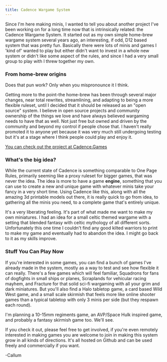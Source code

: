```yaml
---
title: Cadence Wargame System
---
```


Since I'm here making minis, I wanted to tell you about another project I've been working on for a long time now that is intrinsically related: the Cadence Wargame System. It started out as my own simple home-brew wargame system several years ago, an interesting, if odd, D12 based system that was pretty fun. Basically there were lots of minis and games I 'kind of' wanted to play but either didn't want to invest in a whole new system or didn't like some aspect of the rules, and since I had a very small group to play with I threw together my own.

<!--more-->

### From home-brew origins

Does that pun work? Only when you mispronounce it I think.

Getting more to the point-the home-brew has been through several major changes, near total rewrites, streamlining, and adapting to being a more flexible ruleset, until I decided that it should be released as an "open source" system. I believe in open source projects and community ownership of the things we love and have always believed wargaming needs to have that as well. Not just free but owned and driven by the community and beyond my control if people chose that. I haven't really promoted it to anyone yet because it was very much still undergoing testing but it's at a stage where I think people could play and enjoy it.

[You can check out the project at Cadence.Games](https://cadence.games)

### What's the big idea?

While the current state of Cadence is something comparable to One Page Rules, primarily seeming like a proxy ruleset for bigger games, that was never the idea. The idea is more to have a game **engine**, something that you can use to create a new and unique game with whatever minis take your fancy in a very short time. Using Cadence like this, along with all the amazing 3d printable models out there, it is really quick to go from idea, to gathering all the minis you need, to a complete game that's entirely unique. 

It's a very liberating feeling. It's part of what made me want to make my own miniatures. I had an idea for a small celtic themed wargame with a setting that blended fantasy with celtic mythology of all different sorts. Unfortunately this one time I couldn't find any good kilted warriors to print to make my game and eventually had to abandon the idea. I might go back to it as my skills improve.

### Stuff You Can Play Now

If you're interested in some games, you can find a bunch of games I've already made in the system, mostly as a way to test and see how flexible it can really. There's a few games which will feel familiar, Squadrons for fans of dogfights in small ships or planes, Scraplands for vehicular racing mayhem, and Fracture for that solid sci-fi wargaming with all your grim and dark miniatures. But you'll also find a Halo tabletop game, a card based Wild West game, and a small scale skirmish that feels more like online shooter games than a typical tabletop with only 3 minis per side (but they respawn each round).

I'm planning a 10-15mm regiments game, an AVP/Space Hulk inspired game, and probably a fantasy skirmish game too. We'll see.

If you check it out, please feel free to get involved, if you're even remotely interested in making games you are welcome to join in making this system grow in all kinds of directions. It's all hosted on Github and can be used freely and commercially if you want.

-Callum